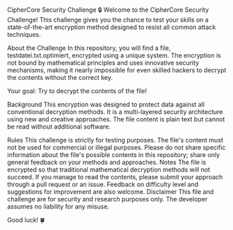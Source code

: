 CipherCore Security Challenge 🔒
Welcome to the CipherCore Security Challenge! This challenge gives you the chance to test your skills on a state-of-the-art encryption method designed to resist all common attack techniques.

About the Challenge
In this repository, you will find a file, testdatei.txt.optimiert, encrypted using a unique system. The encryption is not bound by mathematical principles and uses innovative security mechanisms, making it nearly impossible for even skilled hackers to decrypt the contents without the correct key.

Your goal: Try to decrypt the contents of the file!

Background
This encryption was designed to protect data against all conventional decryption methods. It is a multi-layered security architecture using new and creative approaches. The file content is plain text but cannot be read without additional software.

Rules
This challenge is strictly for testing purposes.
The file's content must not be used for commercial or illegal purposes.
Please do not share specific information about the file's possible contents in this repository; share only general feedback on your methods and approaches.
Notes
The file is encrypted so that traditional mathematical decryption methods will not succeed.
If you manage to read the contents, please submit your approach through a pull request or an issue. Feedback on difficulty level and suggestions for improvement are also welcome.
Disclaimer
This file and challenge are for security and research purposes only. The developer assumes no liability for any misuse.

Good luck! 🍀
